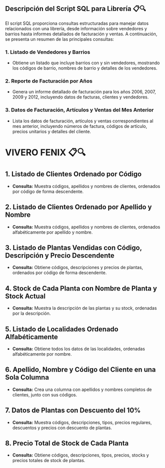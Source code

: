 ## Descripción del Script SQL para Librería 📋🔍

El script SQL proporciona consultas estructuradas para manejar datos relacionados con una librería,
desde información sobre vendedores y barrios hasta informes detallados de facturación y ventas. 
A continuación, se presenta un resumen de las principales consultas:

### 1. Listado de Vendedores y Barrios
- Obtiene un listado que incluye barrios con y sin vendedores, mostrando los códigos de barrio, nombres de barrio y detalles de los vendedores.

### 2. Reporte de Facturación por Años
- Genera un informe detallado de facturación para los años 2006, 2007, 2009 y 2012, incluyendo datos de facturas, clientes y vendedores.

### 3. Datos de Facturación, Artículos y Ventas del Mes Anterior
- Lista los datos de facturación, artículos y ventas correspondientes al mes anterior, incluyendo números de factura, códigos de artículo, precios unitarios y detalles del cliente.

# VIVERO FENIX 📋🔍 

## 1. Listado de Clientes Ordenado por Código
- **Consulta:** Muestra códigos, apellidos y nombres de clientes, ordenados por código de forma descendente.

## 2. Listado de Clientes Ordenado por Apellido y Nombre
- **Consulta:** Muestra códigos, apellidos y nombres de clientes, ordenados alfabéticamente por apellido y nombre.

## 3. Listado de Plantas Vendidas con Código, Descripción y Precio Descendente
- **Consulta:** Obtiene códigos, descripciones y precios de plantas, ordenados por código de forma descendente.

## 4. Stock de Cada Planta con Nombre de Planta y Stock Actual
- **Consulta:** Muestra la descripción de las plantas y su stock, ordenadas por la descripción.

## 5. Listado de Localidades Ordenado Alfabéticamente
- **Consulta:** Obtiene todos los datos de las localidades, ordenadas alfabéticamente por nombre.

## 6. Apellido, Nombre y Código del Cliente en una Sola Columna
- **Consulta:** Crea una columna con apellidos y nombres completos de clientes, junto con sus códigos.

## 7. Datos de Plantas con Descuento del 10%
- **Consulta:** Muestra códigos, descripciones, tipos, precios regulares, descuentos y precios con descuento de plantas.

## 8. Precio Total de Stock de Cada Planta
- **Consulta:** Obtiene códigos, descripciones, tipos, precios, stocks y precios totales de stock de plantas.
